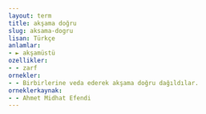 ```yaml
---
layout: term
title: akşama doğru
slug: aksama-dogru
lisan: Türkçe
anlamlar:
- ► akşamüstü
ozellikler:
- - zarf
ornekler:
- - Birbirlerine veda ederek akşama doğru dağıldılar.
orneklerkaynak:
- - Ahmet Midhat Efendi
---
```

